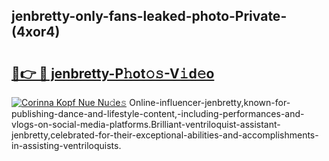 ## jenbretty-only-fans​-leaked-photo​-Private-(4xor4)


# <h2><a href="https://mediaupload.pro?title=jenbretty&ref=git">🔗👉 🔴 jenbretty-P𝚑ot𝚘𝚜-V𝚒d𝚎o</a></h2>

[![Corinna Kopf Nue Nu𝚍e𝚜](https://i.imgur.com/0qMVB7G.gif)](https://mediaupload.pro?title=jenbretty&ref=git)
Online-influencer-jenbretty,known-for-publishing-dance-and-lifestyle-content,-including-performances-and-vlogs-on-social-media-platforms.Brilliant-ventriloquist-assistant-jenbretty,celebrated-for-their-exceptional-abilities-and-accomplishments-in-assisting-ventriloquists.  